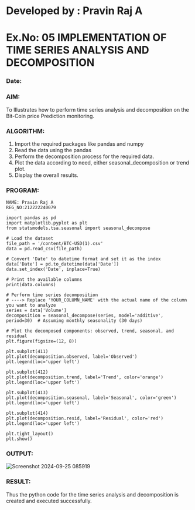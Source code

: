 # Developed by : Pravin Raj A
# Ex.No: 05  IMPLEMENTATION OF TIME SERIES ANALYSIS AND DECOMPOSITION
### Date: 


### AIM:
To Illustrates how to perform time series analysis and decomposition on the  Bit-Coin price Prediction monitoring.

### ALGORITHM:
1. Import the required packages like pandas and numpy
2. Read the data using the pandas
3. Perform the decomposition process for the required data.
4. Plot the data according to need, either seasonal_decomposition or trend plot.
5. Display the overall results.

### PROGRAM:
```
NAME: Pravin Raj A
REG_NO:212222240079
```
```
import pandas as pd
import matplotlib.pyplot as plt
from statsmodels.tsa.seasonal import seasonal_decompose

# Load the dataset
file_path = '/content/BTC-USD(1).csv'
data = pd.read_csv(file_path)

# Convert 'Date' to datetime format and set it as the index
data['Date'] = pd.to_datetime(data['Date'])
data.set_index('Date', inplace=True)

# Print the available columns 
print(data.columns)

# Perform time series decomposition 
# ----> Replace 'YOUR_COLUMN_NAME' with the actual name of the column you want to analyze
series = data['Volume']
decomposition = seasonal_decompose(series, model='additive', period=30)  # Assuming monthly seasonality (30 days)

# Plot the decomposed components: observed, trend, seasonal, and residual
plt.figure(figsize=(12, 8))

plt.subplot(411)
plt.plot(decomposition.observed, label='Observed')
plt.legend(loc='upper left')

plt.subplot(412)
plt.plot(decomposition.trend, label='Trend', color='orange')
plt.legend(loc='upper left')

plt.subplot(413)
plt.plot(decomposition.seasonal, label='Seasonal', color='green')
plt.legend(loc='upper left')

plt.subplot(414)
plt.plot(decomposition.resid, label='Residual', color='red')
plt.legend(loc='upper left')

plt.tight_layout()
plt.show()
```


### OUTPUT:

![Screenshot 2024-09-25 085919](https://github.com/user-attachments/assets/3afe52d2-2266-4cbe-a9e9-1e72cb20c023)

### RESULT:
Thus the python code for the time series analysis and decomposition is created and executed successfully.
